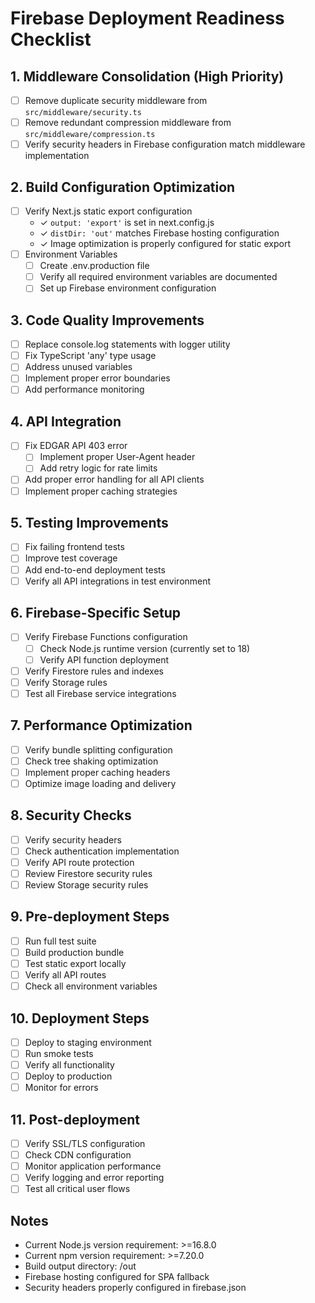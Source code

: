 # Firebase Deployment Readiness Checklist

## 1. Middleware Consolidation (High Priority)

- [ ] Remove duplicate security middleware from `src/middleware/security.ts`
- [ ] Remove redundant compression middleware from `src/middleware/compression.ts`
- [ ] Verify security headers in Firebase configuration match middleware implementation

## 2. Build Configuration Optimization

- [ ] Verify Next.js static export configuration
  - ✓ `output: 'export'` is set in next.config.js
  - ✓ `distDir: 'out'` matches Firebase hosting configuration
  - ✓ Image optimization is properly configured for static export
- [ ] Environment Variables
  - [ ] Create .env.production file
  - [ ] Verify all required environment variables are documented
  - [ ] Set up Firebase environment configuration

## 3. Code Quality Improvements

- [ ] Replace console.log statements with logger utility
- [ ] Fix TypeScript 'any' type usage
- [ ] Address unused variables
- [ ] Implement proper error boundaries
- [ ] Add performance monitoring

## 4. API Integration

- [ ] Fix EDGAR API 403 error
  - [ ] Implement proper User-Agent header
  - [ ] Add retry logic for rate limits
- [ ] Add proper error handling for all API clients
- [ ] Implement proper caching strategies

## 5. Testing Improvements

- [ ] Fix failing frontend tests
- [ ] Improve test coverage
- [ ] Add end-to-end deployment tests
- [ ] Verify all API integrations in test environment

## 6. Firebase-Specific Setup

- [ ] Verify Firebase Functions configuration
  - [ ] Check Node.js runtime version (currently set to 18)
  - [ ] Verify API function deployment
- [ ] Verify Firestore rules and indexes
- [ ] Verify Storage rules
- [ ] Test all Firebase service integrations

## 7. Performance Optimization

- [ ] Verify bundle splitting configuration
- [ ] Check tree shaking optimization
- [ ] Implement proper caching headers
- [ ] Optimize image loading and delivery

## 8. Security Checks

- [ ] Verify security headers
- [ ] Check authentication implementation
- [ ] Verify API route protection
- [ ] Review Firestore security rules
- [ ] Review Storage security rules

## 9. Pre-deployment Steps

- [ ] Run full test suite
- [ ] Build production bundle
- [ ] Test static export locally
- [ ] Verify all API routes
- [ ] Check all environment variables

## 10. Deployment Steps

- [ ] Deploy to staging environment
- [ ] Run smoke tests
- [ ] Verify all functionality
- [ ] Deploy to production
- [ ] Monitor for errors

## 11. Post-deployment

- [ ] Verify SSL/TLS configuration
- [ ] Check CDN configuration
- [ ] Monitor application performance
- [ ] Verify logging and error reporting
- [ ] Test all critical user flows

## Notes

- Current Node.js version requirement: >=16.8.0
- Current npm version requirement: >=7.20.0
- Build output directory: /out
- Firebase hosting configured for SPA fallback
- Security headers properly configured in firebase.json
